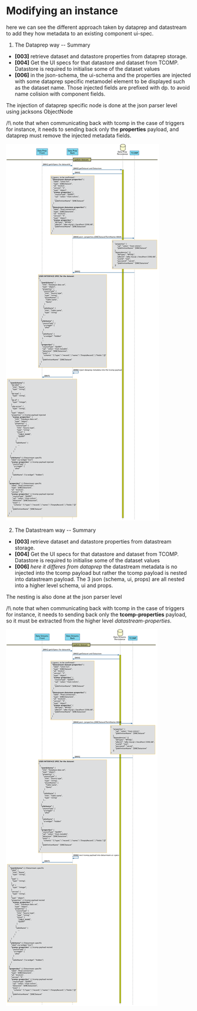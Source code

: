 Modifying an instance
=====================

here we can see the different approach taken by dataprep and datastream to add they how metadata to an existing component ui-spec.

1) The Dataprep way
--
Summary
* **[003]** retrieve dataset and datastore properties from dataprep storage.
* **[004]** Get the UI specs for that datastore and dataset from TCOMP. Datastore is required to initialise some of the dataset values
* **[006]** in the json-schema, the ui-schema and the properties are injected with some dataprep specific metamodel element to be displayed such as the dataset name. Those injected fields are prefixed with dp. to avoid name colision with component fields.

The injection of dataprep specific node is done at the json parser level using jacksons ObjectNode

/!\ note that when communicating back with tcomp in the case of triggers for instance, it needs to sending back only the **properties** payload, and dataprep must remove the injected metadata fields.
 
![Basic UI sequence: Modifying an instance](dataset_edit_dataprep.png)


2) The Datastream way 
--
Summary
* **[003]** retrieve dataset and datastore properties from datastream storage.
* **[004]** Get the UI specs for that datastore and dataset from TCOMP. Datastore is required to initialise some of the dataset values
* **[006]** _here it differes from dataprep_ the datastream metadata is no injected into the tcomp payload but rather the tcomp payload is nested into datastream payload. The 3 json (schema, ui, props) are all nested into a higher level schema, ui and props. 

The nesting is also done at the json parser level

/!\ note that when communicating back with tcomp in the case of triggers for instance, it needs to sending back only the **tcomp-properties** payload, so it must be extracted from the higher level *datastream-properties*.
 
![Basic UI sequence: Modifying an instance](dataset_edit_datastream.png)

